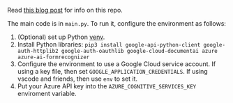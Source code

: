 Read [this blog post](https://xiaowenx.medium.com/parsing-credit-card-statements-using-machine-learning-on-google-cloud-and-azure-65df6bf39ee8) for info on this repo.

The main code is in `main.py`.  To run it, configure the environment as follows:
1. (Optional) set up Python [venv](https://docs.python.org/3/library/venv.html).
2. Install Python libraries: `pip3 install google-api-python-client google-auth-httplib2 google-auth-oauthlib google-cloud-documentai azure azure-ai-formrecognizer`
3. Configure the environment to use a Google Cloud service account.  If using a key file, then set `GOOGLE_APPLICATION_CREDENTIALS`.  If using vscode and friends, then use `env` to set it.
4. Put your Azure API key into the `AZURE_COGNITIVE_SERVICES_KEY` enviroment variable.